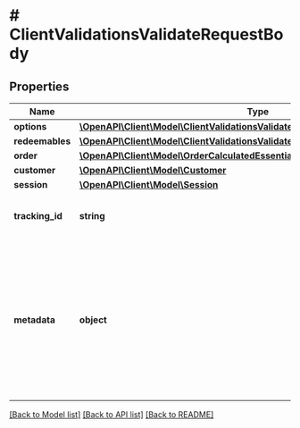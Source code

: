 # # ClientValidationsValidateRequestBody

## Properties

Name | Type | Description | Notes
------------ | ------------- | ------------- | -------------
**options** | [**\OpenAPI\Client\Model\ClientValidationsValidateRequestBodyOptions**](ClientValidationsValidateRequestBodyOptions.md) |  | [optional]
**redeemables** | [**\OpenAPI\Client\Model\ClientValidationsValidateRequestBodyRedeemablesItem[]**](ClientValidationsValidateRequestBodyRedeemablesItem.md) |  | [optional]
**order** | [**\OpenAPI\Client\Model\OrderCalculatedEssential**](OrderCalculatedEssential.md) |  | [optional]
**customer** | [**\OpenAPI\Client\Model\Customer**](Customer.md) |  | [optional]
**session** | [**\OpenAPI\Client\Model\Session**](Session.md) |  | [optional]
**tracking_id** | **string** | Is correspondent to Customer&#39;s source_id | [optional]
**metadata** | **object** | A set of key/value pairs that you can attach to a redemption object. It can be useful for storing additional information about the redemption in a structured format. | [optional]

[[Back to Model list]](../../README.md#models) [[Back to API list]](../../README.md#endpoints) [[Back to README]](../../README.md)
